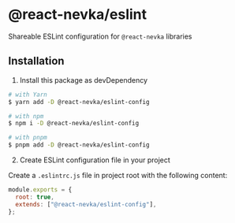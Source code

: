 # @react-nevka/eslint

Shareable ESLint configuration for ```@react-nevka``` libraries

## Installation

1. Install this package as devDependency

```sh
# with Yarn
$ yarn add -D @react-nevka/eslint-config

# with npm
$ npm i -D @react-nevka/eslint-config

# with pnpm
$ pnpm add -D @react-nevka/eslint-config
```

2. Create ESLint configuration file in your project

Create a `.eslintrc.js` file in project root with the following content:

```js
module.exports = {
  root: true,	
  extends: ["@react-nevka/eslint-config"],
};
```